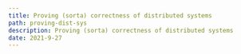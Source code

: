 ```yaml
---
title: Proving (sorta) correctness of distributed systems
path: proving-dist-sys
description: Proving (sorta) correctness of distributed systems
date: 2021-9-27
---
```

